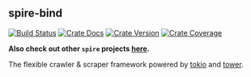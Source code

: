 ## spire-bind

[![Build Status][action-badge]][action-url]
[![Crate Docs][docs-badge]][docs-url]
[![Crate Version][crates-badge]][crates-url]
[![Crate Coverage][coverage-badge]][coverage-url]

**Also check out other `spire` projects [here](https://github.com/spire-rs).**

[action-badge]: https://img.shields.io/github/actions/workflow/status/spire-rs/spire/build.yaml?branch=main&label=build&logo=github&style=flat-square
[action-url]: https://github.com/spire-rs/spire/actions/workflows/build.yaml
[crates-badge]: https://img.shields.io/crates/v/spire.svg?logo=rust&style=flat-square
[crates-url]: https://crates.io/crates/spire
[docs-badge]: https://img.shields.io/docsrs/spire?logo=Docs.rs&style=flat-square
[docs-url]: http://docs.rs/spire
[coverage-badge]: https://img.shields.io/codecov/c/github/spire-rs/spire?logo=codecov&logoColor=white&style=flat-square
[coverage-url]: https://app.codecov.io/gh/spire-rs/spire

The flexible crawler & scraper framework powered by [tokio][tokio-rs/tokio] and
[tower][tower-rs/tower].

[tokio-rs/tokio]: https://github.com/tokio-rs/tokio/
[tower-rs/tower]: https://github.com/tower-rs/tower/
